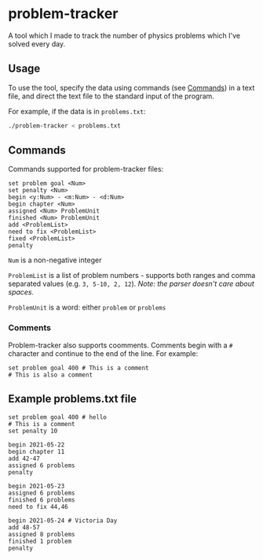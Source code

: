 # problem-tracker

A tool which I made to track the number of physics problems which I've solved every day.

## Usage

To use the tool, specify the data using commands (see [Commands](#commands)) in a text file, and direct the text file to the standard input of the program.

For example, if the data is in `problems.txt`:

```bash
./problem-tracker < problems.txt
```

## Commands

Commands supported for problem-tracker files:

```
set problem goal <Num>
set penalty <Num>
begin <y:Num> - <m:Num> - <d:Num>
begin chapter <Num>
assigned <Num> ProblemUnit
finished <Num> ProblemUnit
add <ProblemList>
need to fix <ProblemList>
fixed <ProblemList>
penalty
```

`Num` is a non-negative integer

`ProblemList` is a list of problem numbers - supports both ranges and comma separated values (e.g. `3, 5-10, 2, 12`). *Note: the parser doesn't care about spaces.*

`ProblemUnit` is a word: either `problem` or `problems`

### Comments

Problem-tracker also supports coomments. Comments begin with a `#` character and continue to the end of the line. For example:

```
set problem goal 400 # This is a comment
# This is also a comment
```

## Example problems.txt file

```
set problem goal 400 # hello
# This is a comment
set penalty 10

begin 2021-05-22
begin chapter 11
add 42-47
assigned 6 problems
penalty

begin 2021-05-23
assigned 6 problems
finished 6 problems
need to fix 44,46

begin 2021-05-24 # Victoria Day
add 48-57
assigned 8 problems
finished 1 problem
penalty
```
